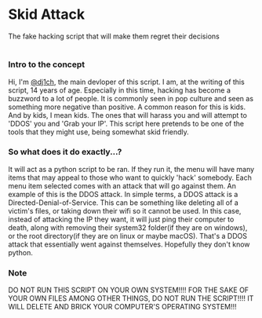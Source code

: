 # Skid Attack
The fake hacking script that will make them regret their decisions
#
### Intro to the concept
Hi, I'm [@dj1ch](https://github.com/dj1ch), the main devloper of this script. I am, at the writing of this script, 14 years of age. Especially in this time, hacking has become a buzzword to a lot of people. It is commonly seen in pop culture and seen as something more negative than positive. A common reason for this is kids. And by kids, I mean kids. The ones that will harass you and will attempt to 'DDOS' you and 'Grab your IP'. This script here pretends to be one of the tools that they might use, being somewhat skid friendly.

### So what does it do exactly...?
It will act as a python script to be ran. If they run it, the menu will have many items that may appeal to those who want to quickly 'hack' somebody. Each menu item selected comes with an attack that will go against them. An example of this is the DDOS attack. In simple terms, a DDOS attack is a Directed-Denial-of-Service. This can be something like deleting all of a victim's files, or taking down their wifi so it cannot be used. In this case, instead of attacking the IP they want, it will just ping their computer to death, along with removing their system32 folder(if they are on windows), or the root directory(if they are on linux or maybe macOS). That's a DDOS attack that essentially went against themselves. Hopefully they don't know python.

### Note
DO NOT RUN THIS SCRIPT ON YOUR OWN SYSTEM!!!! FOR THE SAKE OF YOUR OWN FILES AMONG OTHER THINGS, DO NOT RUN THE SCRIPT!!!! IT WILL DELETE AND BRICK YOUR COMPUTER'S OPERATING SYSTEM!!!
